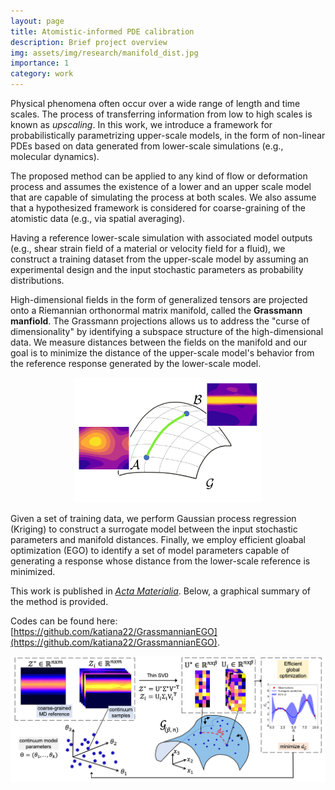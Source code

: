 ```yaml
---
layout: page
title: Atomistic-informed PDE calibration
description: Brief project overview
img: assets/img/research/manifold_dist.jpg
importance: 1
category: work
---
```


Physical phenomena often occur over a wide range of length and time scales. The process of transferring information from low to high scales is known as *upscaling*. 
In this work, we introduce a framework for probabilistically parametrizing upper-scale models, in the form of non-linear PDEs based on data generated from lower-scale simulations (e.g., molecular dynamics). 

The proposed method can be applied to any kind of flow or deformation process and assumes the existence of a lower and an upper scale model that are capable of simulating the process at both scales. We also assume that a hypothesized framework is considered for coarse-graining of the atomistic data (e.g., via spatial averaging). 

Having a reference lower-scale simulation with associated model outputs (e.g., shear strain field of a material or velocity field for a fluid), we construct a training dataset from the upper-scale model by assuming an experimental design and the input stochastic parameters as probability distributions.

High-dimensional fields in the form of generalized tensors are projected onto a Riemannian orthonormal matrix manifold, called the **Grassmann manfiold**. The Grassmann projections allows us to address the "curse of dimensionality" by identifying a subspace structure of the high-dimensional data. We measure distances between the fields on the manifold and our goal is to minimize the distance of the upper-scale model's behavior from the reference response generated by the lower-scale model. 

<p align="center">
  <img src="/assets/img/research/manifold_dist.jpg" alt="manifold distance" style="width:300px;"/>
</p>

Given a set of training data, we perform Gaussian process regression (Kriging) to construct a surrogate model between the input stochastic parameters and manifold distances. Finally, we employ efficient gloabal optimization (EGO) to identify a set of model parameters capable of generating a response whose distance from the lower-scale reference is minimized. 

This work is published in [_Acta Materialia_](https://www.sciencedirect.com/science/article/pii/S1359645421003888?dgcid=coauthor). Below, a graphical summary of the method is provided.

Codes can be found here: [https://github.com/katiana22/GrassmannianEGO](https://github.com/katiana22/GrassmannianEGO).

<p align="center">
  <img src="/assets/img/research/Graphical-illustration.jpg" alt="method" style="width:900px;"/>
</p>

